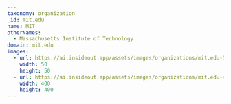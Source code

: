 ```yaml
---
taxonomy: organization
_id: mit.edu
name: MIT
otherNames:
  - Massachusetts Institute of Technology
domain: mit.edu
images:
  - url: https://ai.insideout.app/assets/images/organizations/mit.edu-50x50.jpg
    width: 50
    height: 50
  - url: https://ai.insideout.app/assets/images/organizations/mit.edu-400x400.jpg
    width: 400
    height: 400
---
```


